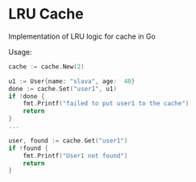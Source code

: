 # LRU Cache

Implementation of LRU logic for cache in Go

Usage:

```go
cache := cache.New(2)

u1 := User{name: "slava", age:  40}
done := cache.Set("user1", u1)
if !done {
    fmt.Printf("failed to put user1 to the cache")
    return
}
...

user, found := cache.Get("user1")
if !found {
    fmt.Printf("User1 not found")
    return
}
    
```